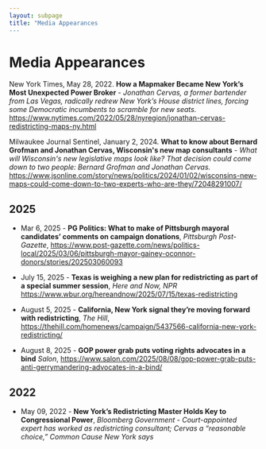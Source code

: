 ```yaml
---
layout: subpage
title: "Media Appearances
---
```



# Media Appearances

New York Times, May 28, 2022. **How a Mapmaker Became New York’s Most Unexpected Power Broker** -
*Jonathan Cervas, a former bartender from Las Vegas, radically redrew New York’s House district lines, forcing some Democratic incumbents to scramble for new seats.* https://www.nytimes.com/2022/05/28/nyregion/jonathan-cervas-redistricting-maps-ny.html

Milwaukee Journal Sentinel, January 2, 2024. **What to know about Bernard Grofman and Jonathan Cervas, Wisconsin's new map consultants** - *What will Wisconsin's new legislative maps look like? That decision could come down to two people: Bernard Grofman and Jonathan Cervas.* https://www.jsonline.com/story/news/politics/2024/01/02/wisconsins-new-maps-could-come-down-to-two-experts-who-are-they/72048291007/

## 2025

- Mar 6, 2025 - **PG Politics: What to make of Pittsburgh mayoral candidates’ comments on campaign donations**, *Pittsburgh Post-Gazette*, https://www.post-gazette.com/news/politics-local/2025/03/06/pittsburgh-mayor-gainey-oconnor-donors/stories/202503060093  

- July 15, 2025 - **Texas is weighing a new plan for redistricting as part of a special summer session**, *Here and Now, NPR* https://www.wbur.org/hereandnow/2025/07/15/texas-redistricting  

- August 5, 2025 - **California, New York signal they’re moving forward with redistricting**, *The Hill*, https://thehill.com/homenews/campaign/5437566-california-new-york-redistricting/    

- August 8, 2025 - **GOP power grab puts voting rights advocates in a bind** *Salon*, https://www.salon.com/2025/08/08/gop-power-grab-puts-anti-gerrymandering-advocates-in-a-bind/ 


## 2022

- May 09, 2022 - **New York’s Redistricting Master Holds Key to Congressional Power**, *Bloomberg Government* - *Court-appointed expert has worked as redistricting consultant; Cervas a “reasonable choice,” Common Cause New York says*